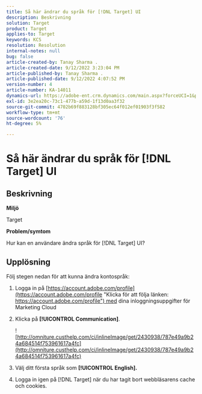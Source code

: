 ```yaml
---
title: Så här ändrar du språk för [!DNL Target] UI
description: Beskrivning
solution: Target
product: Target
applies-to: Target
keywords: KCS
resolution: Resolution
internal-notes: null
bug: false
article-created-by: Tanay Sharma .
article-created-date: 9/12/2022 3:23:04 PM
article-published-by: Tanay Sharma .
article-published-date: 9/12/2022 4:07:52 PM
version-number: 4
article-number: KA-14011
dynamics-url: https://adobe-ent.crm.dynamics.com/main.aspx?forceUCI=1&pagetype=entityrecord&etn=knowledgearticle&id=85baf5c8-ae32-ed11-9db1-002248086735
exl-id: 3e2ea20c-73c1-477b-a59d-1f13d0aa3f32
source-git-commit: 4702b69f883128bf305ec64f012ef01903f3f582
workflow-type: tm+mt
source-wordcount: '76'
ht-degree: 5%

---
```


# Så här ändrar du språk för [!DNL Target] UI

## Beskrivning

<b>Miljö</b>

Target

<b>Problem/symtom</b>

Hur kan en användare ändra språk för [!DNL Target] UI?

## Upplösning

Följ stegen nedan för att kunna ändra kontospråk:

1. Logga in på [https://account.adobe.com/profile](https://account.adobe.com/profile "Klicka för att följa länken: https://account.adobe.com/profile") med dina inloggningsuppgifter för Marketing Cloud

1. Klicka på <b>[!UICONTROL Communication]</b>.

   ![http://omniture.custhelp.com/ci/inlineImage/get/2430938/787e49a9b24a684514f753961617a4fc](http://omniture.custhelp.com/ci/inlineImage/get/2430938/787e49a9b24a684514f753961617a4fc)

1. Välj ditt första språk som <b>[!UICONTROL English].</b>

1. Logga in igen på [!DNL Target] när du har tagit bort webbläsarens cache och cookies.

